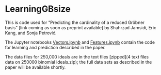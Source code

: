# LearningGBsize

This is code used for "Predicting the cardinality of a reduced Gröbner basis" [link coming as soon as preprint available] by Shahrzad Jamsidi, Eric Kang, and Sonja Petrović. 

The Jupyter notebooks [Vectors.ipynb](Vectors.ipynb) and [Features.ipynb](Features.ipynb) contain the code for learning and prediction described in the paper. 

The data files for 250,000 ideals are in the text files [zipped](4 text files data on 250000 binomial ideals.zip); the full data sets as described in the paper will be available shortly. 
